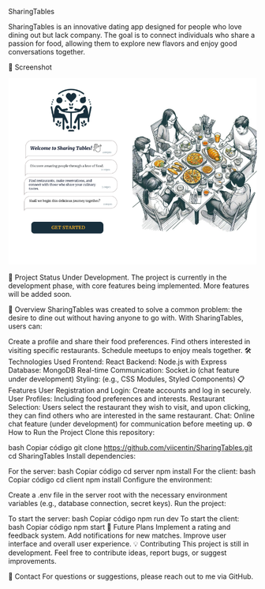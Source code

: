 SharingTables

SharingTables is an innovative dating app designed for people who love dining out but lack company. The goal is to connect individuals who share a passion for food, allowing them to explore new flavors and enjoy good conversations together.

📸 Screenshot

![Homepage](https://github.com/viicentin/SharingTables/blob/master/client/src/assets/homepage.png)



🚀 Project Status
Under Development. The project is currently in the development phase, with core features being implemented. More features will be added soon.

🥘 Overview
SharingTables was created to solve a common problem: the desire to dine out without having anyone to go with. With SharingTables, users can:

Create a profile and share their food preferences.
Find others interested in visiting specific restaurants.
Schedule meetups to enjoy meals together.
🛠️ Technologies Used
Frontend: React
Backend: Node.js with Express
Database: MongoDB
Real-time Communication: Socket.io (chat feature under development)
Styling: (e.g., CSS Modules, Styled Components)
📋 Features
User Registration and Login: Create accounts and log in securely.
User Profiles: Including food preferences and interests.
Restaurant Selection: Users select the restaurant they wish to visit, and upon clicking, they can find others who are interested in the same restaurant.
Chat: Online chat feature (under development) for communication before meeting up.
⚙️ How to Run the Project
Clone this repository:

bash
Copiar código
git clone https://github.com/viicentin/SharingTables.git
cd SharingTables
Install dependencies:

For the server:
bash
Copiar código
cd server
npm install
For the client:
bash
Copiar código
cd client
npm install
Configure the environment:

Create a .env file in the server root with the necessary environment variables (e.g., database connection, secret keys).
Run the project:

To start the server:
bash
Copiar código
npm run dev
To start the client:
bash
Copiar código
npm start
📝 Future Plans
Implement a rating and feedback system.
Add notifications for new matches.
Improve user interface and overall user experience.
💡 Contributing
This project is still in development. Feel free to contribute ideas, report bugs, or suggest improvements.

📧 Contact
For questions or suggestions, please reach out to me via GitHub.
